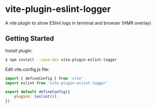 # vite-plugin-eslint-logger

A vite plugin to show ESlint logs in terminal and browser (HMR overlay)

## Getting Started

Install plugin:

```sh
$ npm install --save-dev vite-plugin-eslint-logger
```

Edit vite.config.js file:

```js
import { defineConfig } from 'vite'
import eslint from 'vite-plugin-eslint-logger'

export default defineConfig({
	plugins: [eslint()],
})
```
